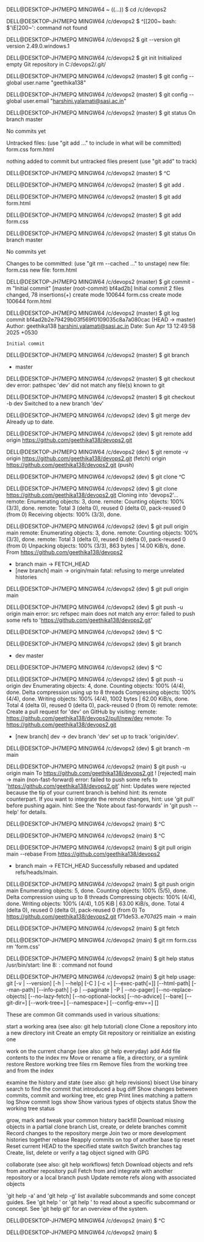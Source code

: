 DELL@DESKTOP-JH7MEPQ MINGW64 ~ ((...))
$ cd /c/devops2

DELL@DESKTOP-JH7MEPQ MINGW64 /c/devops2
$ ^[[200~
bash: $'\E[200~': command not found

DELL@DESKTOP-JH7MEPQ MINGW64 /c/devops2
$ git --version
git version 2.49.0.windows.1

DELL@DESKTOP-JH7MEPQ MINGW64 /c/devops2
$ git init
Initialized empty Git repository in C:/devops2/.git/

DELL@DESKTOP-JH7MEPQ MINGW64 /c/devops2 (master)
$ git config --global user.name "geethika138"

DELL@DESKTOP-JH7MEPQ MINGW64 /c/devops2 (master)
$ git config --global user.email "harshini.yalamati@sasi.ac.in"

DELL@DESKTOP-JH7MEPQ MINGW64 /c/devops2 (master)
$ git status
On branch master

No commits yet

Untracked files:
  (use "git add <file>..." to include in what will be committed)
        form.css
        form.html

nothing added to commit but untracked files present (use "git add" to track)

DELL@DESKTOP-JH7MEPQ MINGW64 /c/devops2 (master)
$ ^C


DELL@DESKTOP-JH7MEPQ MINGW64 /c/devops2 (master)
$ git add .

DELL@DESKTOP-JH7MEPQ MINGW64 /c/devops2 (master)
$ git add form.html

DELL@DESKTOP-JH7MEPQ MINGW64 /c/devops2 (master)
$ git add form.css

DELL@DESKTOP-JH7MEPQ MINGW64 /c/devops2 (master)
$ git status
On branch master

No commits yet

Changes to be committed:
  (use "git rm --cached <file>..." to unstage)
        new file:   form.css
        new file:   form.html


DELL@DESKTOP-JH7MEPQ MINGW64 /c/devops2 (master)
$ git commit -m "Initial commit"
[master (root-commit) bf4ad2b] Initial commit
 2 files changed, 78 insertions(+)
 create mode 100644 form.css
 create mode 100644 form.html

DELL@DESKTOP-JH7MEPQ MINGW64 /c/devops2 (master)
$ git log
commit bf4ad2b2e79429b03f569f0109035c8a7a080cac (HEAD -> master)
Author: geethika138 <harshini.yalamati@sasi.ac.in>
Date:   Sun Apr 13 12:49:58 2025 +0530

    Initial commit

DELL@DESKTOP-JH7MEPQ MINGW64 /c/devops2 (master)
$ git branch
* master

DELL@DESKTOP-JH7MEPQ MINGW64 /c/devops2 (master)
$ git checkout dev
error: pathspec 'dev' did not match any file(s) known to git

DELL@DESKTOP-JH7MEPQ MINGW64 /c/devops2 (master)
$ git checkout -b dev
Switched to a new branch 'dev'

DELL@DESKTOP-JH7MEPQ MINGW64 /c/devops2 (dev)
$ git merge dev
Already up to date.

DELL@DESKTOP-JH7MEPQ MINGW64 /c/devops2 (dev)
$ git remote add origin https://github.com/geethika138/devops2.git

DELL@DESKTOP-JH7MEPQ MINGW64 /c/devops2 (dev)
$ git remote -v
origin  https://github.com/geethika138/devops2.git (fetch)
origin  https://github.com/geethika138/devops2.git (push)

DELL@DESKTOP-JH7MEPQ MINGW64 /c/devops2 (dev)
$ git clone ^C

DELL@DESKTOP-JH7MEPQ MINGW64 /c/devops2 (dev)
$ git clone https://github.com/geethika138/devops2.git
Cloning into 'devops2'...
remote: Enumerating objects: 3, done.
remote: Counting objects: 100% (3/3), done.
remote: Total 3 (delta 0), reused 0 (delta 0), pack-reused 0 (from 0)
Receiving objects: 100% (3/3), done.

DELL@DESKTOP-JH7MEPQ MINGW64 /c/devops2 (dev)
$ git pull origin main
remote: Enumerating objects: 3, done.
remote: Counting objects: 100% (3/3), done.
remote: Total 3 (delta 0), reused 0 (delta 0), pack-reused 0 (from 0)
Unpacking objects: 100% (3/3), 863 bytes | 14.00 KiB/s, done.
From https://github.com/geethika138/devops2
 * branch            main       -> FETCH_HEAD
 * [new branch]      main       -> origin/main
fatal: refusing to merge unrelated histories

DELL@DESKTOP-JH7MEPQ MINGW64 /c/devops2 (dev)
$ git pull origin main



DELL@DESKTOP-JH7MEPQ MINGW64 /c/devops2 (dev)
$ git push -u origin main
error: src refspec main does not match any
error: failed to push some refs to 'https://github.com/geethika138/devops2.git'

DELL@DESKTOP-JH7MEPQ MINGW64 /c/devops2 (dev)
$ ^C

DELL@DESKTOP-JH7MEPQ MINGW64 /c/devops2 (dev)
$ git branch
* dev
  master

DELL@DESKTOP-JH7MEPQ MINGW64 /c/devops2 (dev)
$ ^C

DELL@DESKTOP-JH7MEPQ MINGW64 /c/devops2 (dev)
$  git push -u origin dev
Enumerating objects: 4, done.
Counting objects: 100% (4/4), done.
Delta compression using up to 8 threads
Compressing objects: 100% (4/4), done.
Writing objects: 100% (4/4), 1002 bytes | 62.00 KiB/s, done.
Total 4 (delta 0), reused 0 (delta 0), pack-reused 0 (from 0)
remote:
remote: Create a pull request for 'dev' on GitHub by visiting:
remote:      https://github.com/geethika138/devops2/pull/new/dev
remote:
To https://github.com/geethika138/devops2.git
 * [new branch]      dev -> dev
branch 'dev' set up to track 'origin/dev'.

DELL@DESKTOP-JH7MEPQ MINGW64 /c/devops2 (dev)
$ git branch -m main

DELL@DESKTOP-JH7MEPQ MINGW64 /c/devops2 (main)
$ git push -u origin main
To https://github.com/geethika138/devops2.git
 ! [rejected]        main -> main (non-fast-forward)
error: failed to push some refs to 'https://github.com/geethika138/devops2.git'
hint: Updates were rejected because the tip of your current branch is behind
hint: its remote counterpart. If you want to integrate the remote changes,
hint: use 'git pull' before pushing again.
hint: See the 'Note about fast-forwards' in 'git push --help' for details.

DELL@DESKTOP-JH7MEPQ MINGW64 /c/devops2 (main)
$ ^C

DELL@DESKTOP-JH7MEPQ MINGW64 /c/devops2 (main)
$ ^C

DELL@DESKTOP-JH7MEPQ MINGW64 /c/devops2 (main)
$ git pull origin main --rebase
From https://github.com/geethika138/devops2
 * branch            main       -> FETCH_HEAD
Successfully rebased and updated refs/heads/main.

DELL@DESKTOP-JH7MEPQ MINGW64 /c/devops2 (main)
$ git push origin main
Enumerating objects: 5, done.
Counting objects: 100% (5/5), done.
Delta compression using up to 8 threads
Compressing objects: 100% (4/4), done.
Writing objects: 100% (4/4), 1.05 KiB | 63.00 KiB/s, done.
Total 4 (delta 0), reused 0 (delta 0), pack-reused 0 (from 0)
To https://github.com/geethika138/devops2.git
   f71de53..e707d25  main -> main

DELL@DESKTOP-JH7MEPQ MINGW64 /c/devops2 (main)
$ git fetch

DELL@DESKTOP-JH7MEPQ MINGW64 /c/devops2 (main)
$ git rm form.css
rm 'form.css'

DELL@DESKTOP-JH7MEPQ MINGW64 /c/devops2 (main)
$ git help status
/usr/bin/start: line 8: : command not found

DELL@DESKTOP-JH7MEPQ MINGW64 /c/devops2 (main)
$ git help
usage: git [-v | --version] [-h | --help] [-C <path>] [-c <name>=<value>]
           [--exec-path[=<path>]] [--html-path] [--man-path] [--info-path]
           [-p | --paginate | -P | --no-pager] [--no-replace-objects] [--no-lazy-fetch]
           [--no-optional-locks] [--no-advice] [--bare] [--git-dir=<path>]
           [--work-tree=<path>] [--namespace=<name>] [--config-env=<name>=<envvar>]
           <command> [<args>]

These are common Git commands used in various situations:

start a working area (see also: git help tutorial)
   clone      Clone a repository into a new directory
   init       Create an empty Git repository or reinitialize an existing one

work on the current change (see also: git help everyday)
   add        Add file contents to the index
   mv         Move or rename a file, a directory, or a symlink
   restore    Restore working tree files
   rm         Remove files from the working tree and from the index

examine the history and state (see also: git help revisions)
   bisect     Use binary search to find the commit that introduced a bug
   diff       Show changes between commits, commit and working tree, etc
   grep       Print lines matching a pattern
   log        Show commit logs
   show       Show various types of objects
   status     Show the working tree status

grow, mark and tweak your common history
   backfill   Download missing objects in a partial clone
   branch     List, create, or delete branches
   commit     Record changes to the repository
   merge      Join two or more development histories together
   rebase     Reapply commits on top of another base tip
   reset      Reset current HEAD to the specified state
   switch     Switch branches
   tag        Create, list, delete or verify a tag object signed with GPG

collaborate (see also: git help workflows)
   fetch      Download objects and refs from another repository
   pull       Fetch from and integrate with another repository or a local branch
   push       Update remote refs along with associated objects

'git help -a' and 'git help -g' list available subcommands and some
concept guides. See 'git help <command>' or 'git help <concept>'
to read about a specific subcommand or concept.
See 'git help git' for an overview of the system.

DELL@DESKTOP-JH7MEPQ MINGW64 /c/devops2 (main)
$ ^C

DELL@DESKTOP-JH7MEPQ MINGW64 /c/devops2 (main)
$
